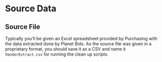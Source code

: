 Source Data
================

Source File
-----------

Typically you'll be given an Excel spreadsheet provided by Purchasing with the data extracted done by Planet Bids. As the source file was given in a proprietary format, you should save it as a CSV and name it `VendorExtract.csv` for running the clean up scripts.
